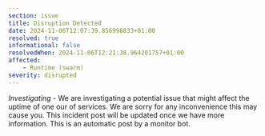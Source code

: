 ```yaml
---
section: issue
title: Disruption Detected
date: 2024-11-06T12:07:39.856998833+01:00
resolved: true
informational: false
resolvedWhen: 2024-11-06T12:21:38.964201757+01:00
affected:
    - Runtime (swarm)
severity: disrupted
---
```

*Investigating* - We are investigating a potential issue that might affect the uptime of one our of services. We are sorry for any inconvenience this may cause you. This incident post will be updated once we have more information.
This is an automatic post by a monitor bot.